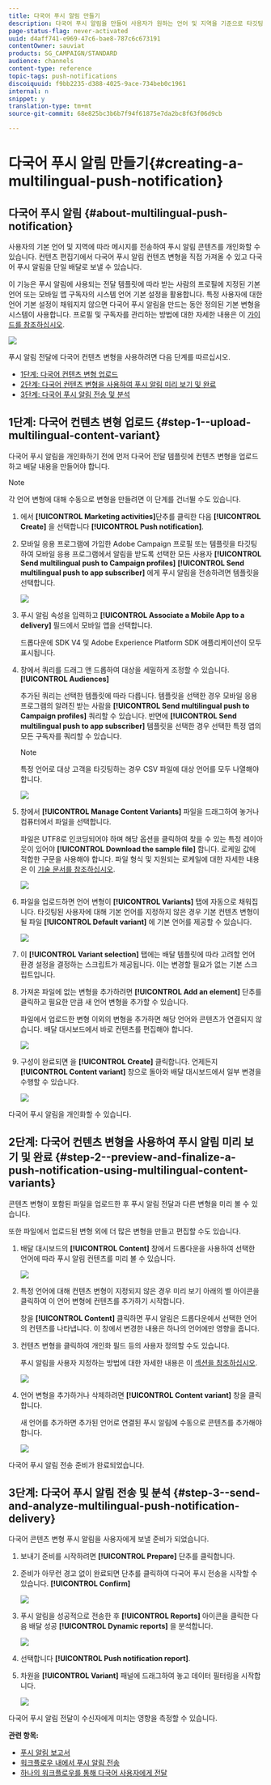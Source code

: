 ```yaml
---
title: 다국어 푸시 알림 만들기
description: 다국어 푸시 알림을 만들어 사용자가 원하는 언어 및 지역을 기준으로 타깃팅할 수 있습니다.
page-status-flag: never-activated
uuid: d4aff741-e969-47c6-bae8-787c6c673191
contentOwner: sauviat
products: SG_CAMPAIGN/STANDARD
audience: channels
content-type: reference
topic-tags: push-notifications
discoiquuid: f9bb2235-d388-4025-9ace-734beb0c1961
internal: n
snippet: y
translation-type: tm+mt
source-git-commit: 68e825bc3b6b7f94f61875e7da2bc8f63f06d9cb

---
```



# 다국어 푸시 알림 만들기{#creating-a-multilingual-push-notification}

## 다국어 푸시 알림 {#about-multilingual-push-notification}

사용자의 기본 언어 및 지역에 따라 메시지를 전송하여 푸시 알림 콘텐츠를 개인화할 수 있습니다. 컨텐츠 편집기에서 다국어 푸시 알림 컨텐츠 변형을 직접 가져올 수 있고 다국어 푸시 알림을 단일 배달로 보낼 수 있습니다.

이 기능은 푸시 알림에 사용되는 전달 템플릿에 따라 받는 사람의 프로필에 지정된 기본 언어 또는 모바일 앱 구독자의 시스템 언어 기본 설정을 활용합니다. 특정 사용자에 대한 언어 기본 설정이 채워지지 않으면 다국어 푸시 알림을 만드는 동안 정의된 기본 변형을 시스템이 사용합니다. 프로필 및 구독자를 관리하는 방법에 대한 자세한 내용은 이 [가이드를 참조하십시오](../../audiences/using/get-started-profiles-and-audiences.md).

![](assets/multivariant_push_1.png)

푸시 알림 전달에 다국어 컨텐츠 변형을 사용하려면 다음 단계를 따르십시오.

* [1단계: 다국어 컨텐츠 변형 업로드](#step-1--upload-multilingual-content-variant)
* [2단계: 다국어 컨텐츠 변형을 사용하여 푸시 알림 미리 보기 및 완료](#step-2--preview-and-finalize-a-push-notification-using-multilingual-content-variants)
* [3단계: 다국어 푸시 알림 전송 및 분석](#step-3--send-and-analyze-multilingual-push-notification-delivery)

## 1단계: 다국어 컨텐츠 변형 업로드 {#step-1--upload-multilingual-content-variant}

다국어 푸시 알림을 개인화하기 전에 먼저 다국어 전달 템플릿에 컨텐츠 변형을 업로드하고 배달 내용을 만들어야 합니다.

>[!NOTE]
>
>각 언어 변형에 대해 수동으로 변형을 만들려면 이 단계를 건너뛸 수도 있습니다.

1. 에서 **[!UICONTROL Marketing activities]**&#x200B;단추를 클릭한 다음 **[!UICONTROL Create]** 을 선택합니다 **[!UICONTROL Push notification]**.
1. 모바일 응용 프로그램에 가입한 Adobe Campaign 프로필 또는 템플릿을 타깃팅하여 모바일 응용 프로그램에서 알림을 받도록 선택한 모든 사용자 **[!UICONTROL Send multilingual push to Campaign profiles]** **[!UICONTROL Send multilingual push to app subscriber]** 에게 푸시 알림을 전송하려면 템플릿을 선택합니다.

   ![](assets/multivariant_push_2.png)

1. 푸시 알림 속성을 입력하고 **[!UICONTROL Associate a Mobile App to a delivery]** 필드에서 모바일 앱을 선택합니다.

   드롭다운에 SDK V4 및 Adobe Experience Platform SDK 애플리케이션이 모두 표시됩니다.

1. 창에서 쿼리를 드래그 앤 드롭하여 대상을 세밀하게 조정할 수 있습니다. **[!UICONTROL Audiences]**

   추가된 쿼리는 선택한 템플릿에 따라 다릅니다. 템플릿을 선택한 경우 모바일 응용 프로그램의 알려진 받는 사람을 **[!UICONTROL Send multilingual push to Campaign profiles]** 쿼리할 수 있습니다. 반면에 **[!UICONTROL Send multilingual push to app subscriber]** 템플릿을 선택한 경우 선택한 특정 앱의 모든 구독자를 쿼리할 수 있습니다.
   >[!NOTE]
   >
   >특정 언어로 대상 고객을 타깃팅하는 경우 CSV 파일에 대상 언어를 모두 나열해야 합니다.

   ![](assets/push_notif_audience.png)

1. 창에서 **[!UICONTROL Manage Content Variants]** 파일을 드래그하여 놓거나 컴퓨터에서 파일을 선택합니다.

   파일은 UTF8로 인코딩되어야 하며 해당 옵션을 클릭하여 찾을 수 있는 특정 레이아웃이 있어야 **[!UICONTROL Download the sample file]** 합니다. 로케일 값에 적합한 구문을 사용해야 합니다. 파일 형식 및 지원되는 로케일에 대한 자세한 내용은 이 [기술 문서를 참조하십시오](https://helpx.adobe.com/campaign/kb/acs-generate-csv-multilingual-push.html).

   ![](assets/multivariant_push_4.png)

1. 파일을 업로드하면 언어 변형이 **[!UICONTROL Variants]** 탭에 자동으로 채워집니다. 타깃팅된 사용자에 대해 기본 언어를 지정하지 않은 경우 기본 컨텐츠 변형이 될 파일 **[!UICONTROL Default variant]** 에 기본 언어를 제공할 수 있습니다.

   ![](assets/multivariant_push_5.png)

1. 이 **[!UICONTROL Variant selection]** 탭에는 배달 템플릿에 따라 고려할 언어 환경 설정을 결정하는 스크립트가 제공됩니다. 이는 변경할 필요가 없는 기본 스크립트입니다.
1. 가져온 파일에 없는 변형을 추가하려면 **[!UICONTROL Add an element]** 단추를 클릭하고 필요한 만큼 새 언어 변형을 추가할 수 있습니다.

   파일에서 업로드한 변형 이외의 변형을 추가하면 해당 언어와 콘텐츠가 연결되지 않습니다. 배달 대시보드에서 바로 컨텐츠를 편집해야 합니다.

   ![](assets/multivariant_push_6.png)

1. 구성이 완료되면 을 **[!UICONTROL Create]** 클릭합니다. 언제든지 **[!UICONTROL Content variant]** 창으로 돌아와 배달 대시보드에서 일부 변경을 수행할 수 있습니다.

   ![](assets/multivariant_push_8.png)

다국어 푸시 알림을 개인화할 수 있습니다.

## 2단계: 다국어 컨텐츠 변형을 사용하여 푸시 알림 미리 보기 및 완료 {#step-2--preview-and-finalize-a-push-notification-using-multilingual-content-variants}

콘텐츠 변형이 포함된 파일을 업로드한 후 푸시 알림 전달과 다른 변형을 미리 볼 수 있습니다.

또한 파일에서 업로드된 변형 외에 더 많은 변형을 만들고 편집할 수도 있습니다.

1. 배달 대시보드의 **[!UICONTROL Content]** 창에서 드롭다운을 사용하여 선택한 언어에 따라 푸시 알림 컨텐츠를 미리 볼 수 있습니다.

   ![](assets/multivariant_push_7.png)

1. 특정 언어에 대해 컨텐츠 변형이 지정되지 않은 경우 미리 보기 아래의 벨 아이콘을 클릭하여 이 언어 변형에 컨텐츠를 추가하기 시작합니다.

   창을 **[!UICONTROL Content]** 클릭하면 푸시 알림은 드롭다운에서 선택한 언어의 컨텐츠를 나타냅니다. 이 창에서 변경한 내용은 하나의 언어에만 영향을 줍니다.

1. 컨텐츠 변형을 클릭하여 개인화 필드 등의 사용자 정의할 수도 있습니다.

   푸시 알림을 사용자 지정하는 방법에 대한 자세한 내용은 이 [섹션을 참조하십시오](../../channels/using/customizing-a-push-notification.md).

   ![](assets/multivariant_push_9.png)

1. 언어 변형을 추가하거나 삭제하려면 **[!UICONTROL Content variant]** 창을 클릭합니다.

   새 언어를 추가하면 추가된 언어로 연결된 푸시 알림에 수동으로 콘텐츠를 추가해야 합니다.

   ![](assets/multivariant_push_10.png)

다국어 푸시 알림 전송 준비가 완료되었습니다.

## 3단계: 다국어 푸시 알림 전송 및 분석 {#step-3--send-and-analyze-multilingual-push-notification-delivery}

다국어 콘텐츠 변형 푸시 알림을 사용자에게 보낼 준비가 되었습니다.

1. 보내기 준비를 시작하려면 **[!UICONTROL Prepare]** 단추를 클릭합니다.
1. 준비가 아무런 경고 없이 완료되면 단추를 클릭하여 다국어 푸시 전송을 시작할 수 있습니다. **[!UICONTROL Confirm]**

   ![](assets/multivariant_push_12.png)

1. 푸시 알림을 성공적으로 전송한 후 **[!UICONTROL Reports]** 아이콘을 클릭한 다음 배달 성공 **[!UICONTROL Dynamic reports]** 을 분석합니다.

   ![](assets/multivariant_push_13.png)

1. 선택합니다 **[!UICONTROL Push notification report]**.
1. 차원을 **[!UICONTROL Variant]** 패널에 드래그하여 놓고 데이터 필터링을 시작합니다.

   ![](assets/multivariant_push_11.png)

다국어 푸시 알림 전달이 수신자에게 미치는 영향을 측정할 수 있습니다.

**관련 항목:**

* [푸시 알림 보고서](../../reporting/using/push-notification-report.md)
* [워크플로우 내에서 푸시 알림 전송](../../automating/using/push-notification-delivery.md)
* [하나의 워크플로우를 통해 다국어 사용자에게 전달](https://helpx.adobe.com/campaign/kb/simplify-campaign-management.html#Engageyourcustomersateverystep)
